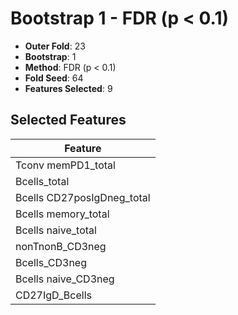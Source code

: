 # Bootstrap 1 - FDR (p < 0.1)

- **Outer Fold**: 23
- **Bootstrap**: 1
- **Method**: FDR (p < 0.1)
- **Fold Seed**: 64
- **Features Selected**: 9

## Selected Features

| Feature |
|---------|
| Tconv memPD1_total |
| Bcells_total |
| Bcells CD27posIgDneg_total |
| Bcells memory_total |
| Bcells naive_total |
| nonTnonB_CD3neg |
| Bcells_CD3neg |
| Bcells naive_CD3neg |
| CD27IgD_Bcells |
